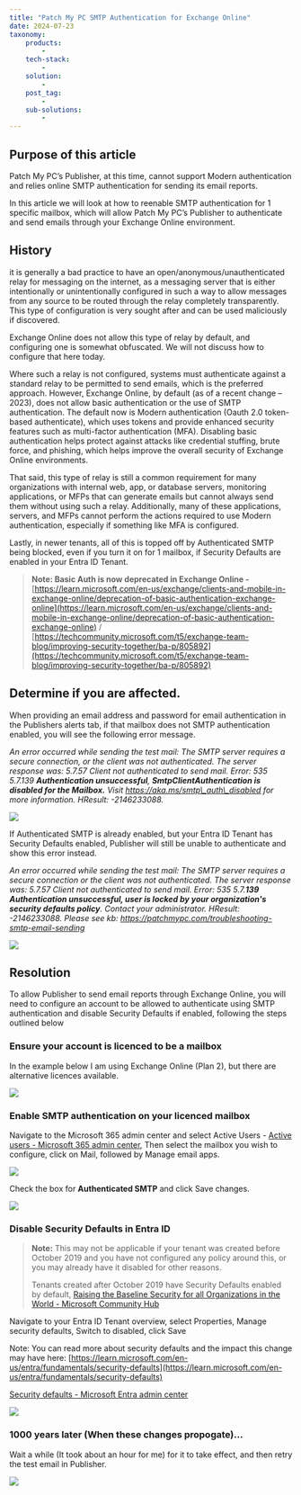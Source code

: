 ```yaml
---
title: "Patch My PC SMTP Authentication for Exchange Online"
date: 2024-07-23
taxonomy:
    products:
        - 
    tech-stack:
        - 
    solution:
        - 
    post_tag:
        - 
    sub-solutions:
        - 
---
```


## Purpose of this article

Patch My PC’s Publisher, at this time, cannot support Modern authentication and relies online SMTP authentication for sending its email reports.

In this article we will look at how to reenable SMTP authentication for 1 specific mailbox, which will allow Patch My PC’s Publisher to authenticate and send emails through your Exchange Online environment.

## History

it is generally a bad practice to have an open/anonymous/unauthenticated relay for messaging on the internet, as a messaging server that is either intentionally or unintentionally configured in such a way to allow messages from any source to be routed through the relay completely transparently. This type of configuration is very sought after and can be used maliciously if discovered.

Exchange Online does not allow this type of relay by default, and configuring one is somewhat obfuscated. We will not discuss how to configure that here today.

Where such a relay is not configured, systems must authenticate against a standard relay to be permitted to send emails, which is the preferred approach. However, Exchange Online, by default (as of a recent change – 2023), does not allow basic authentication or the use of SMTP authentication. The default now is Modern authentication (Oauth 2.0 token-based authenticate), which uses tokens and provide enhanced security features such as multi-factor authentication (MFA). Disabling basic authentication helps protect against attacks like credential stuffing, brute force, and phishing, which helps improve the overall security of Exchange Online environments.

That said, this type of relay is still a common requirement for many organizations with internal web, app, or database servers, monitoring applications, or MFPs that can generate emails but cannot always send them without using such a relay. Additionally, many of these applications, servers, and MFPs cannot perform the actions required to use Modern authentication, especially if something like MFA is configured.

Lastly, in newer tenants, all of this is topped off by Authenticated SMTP being blocked, even if you turn it on for 1 mailbox, if Security Defaults are enabled in your Entra ID Tenant.

> **Note: Basic Auth is now deprecated in Exchange Online -** [https://learn.microsoft.com/en-us/exchange/clients-and-mobile-in-exchange-online/deprecation-of-basic-authentication-exchange-online](https://learn.microsoft.com/en-us/exchange/clients-and-mobile-in-exchange-online/deprecation-of-basic-authentication-exchange-online) / [https://techcommunity.microsoft.com/t5/exchange-team-blog/improving-security-together/ba-p/805892](https://techcommunity.microsoft.com/t5/exchange-team-blog/improving-security-together/ba-p/805892)

## Determine if you are affected.

When providing an email address and password for email authentication in the Publishers alerts tab, if that mailbox does not SMTP authentication enabled, you will see the following error message.

_An error occurred while sending the test mail: The SMTP server requires a secure connection, or the client was not authenticated. The server response was: 5.7.57 Client not authenticated to send mail. Error: 535 5.7.139 **Authentication unsuccessful**, **SmtpClientAuthentication is disabled for the Mailbox.** Visit https://aka.ms/smtp\_auth\_disabled for more information. HResult: -2146233088._

![](/_images/SMTP-Blog-Picture1.png)

If Authenticated SMTP is already enabled, but your Entra ID Tenant has Security Defaults enabled, Publisher will still be unable to authenticate and show this error instead.

_An error occurred while sending the test mail: The SMTP server requires a secure connection or the client was not authenticated. The server response was: 5.7.57 Client not authenticated to send mail. Error: 535 5.7.**139 Authentication unsuccessful, user is locked by your organization's security defaults policy**. Contact your administrator. HResult: -2146233088. Please see kb: https://patchmypc.com/troubleshooting-smtp-email-sending_

![](/_images/SMTP-Blog-Picture2.png)

## Resolution

To allow Publisher to send email reports through Exchange Online, you will need to configure an account to be allowed to authenticate using SMTP authentication and disable Security Defaults if enabled, following the steps outlined below

### Ensure your account is licenced to be a mailbox

In the example below I am using Exchange Online (Plan 2), but there are alternative licences available.

![](/_images/SMTP-Blog-Picture3.png)

### Enable SMTP authentication on your licenced mailbox

Navigate to the Microsoft 365 admin center and select Active Users - [Active users - Microsoft 365 admin center](https://admin.microsoft.com/#/users), Then select the mailbox you wish to configure, click on Mail, followed by Manage email apps.

![](/_images/SMTP-Blog-Picture4.png)

Check the box for **Authenticated SMTP** and click Save changes.

![](/_images/SMTP-Blog-Picture5.png)

### Disable Security Defaults in Entra ID

> **Note:** This may not be applicable if your tenant was created before October 2019 and you have not configured any policy around this, or you may already have it disabled for other reasons.
> 
> Tenants created after October 2019 have Security Defaults enabled by default, [Raising the Baseline Security for all Organizations in the World - Microsoft Community Hub](https://techcommunity.microsoft.com/t5/microsoft-entra-blog/raising-the-baseline-security-for-all-organizations-in-the-world/ba-p/3299048)

Navigate to your Entra ID Tenant overview, select Properties, Manage security defaults, Switch to disabled, click Save

Note: You can read more about security defaults and the impact this change may have here: [https://learn.microsoft.com/en-us/entra/fundamentals/security-defaults](https://learn.microsoft.com/en-us/entra/fundamentals/security-defaults)

[Security defaults - Microsoft Entra admin center](https://entra.microsoft.com/#view/Microsoft_AAD_IAM/TenantOverview.ReactView)

![](/_images/SMTP-Blog-Picture6.png)

### 1000 years later (When these changes propogate)...

Wait a while (It took about an hour for me) for it to take effect, and then retry the test email in Publisher.

![](/_images/SMTP-Blog-Picture7.png)